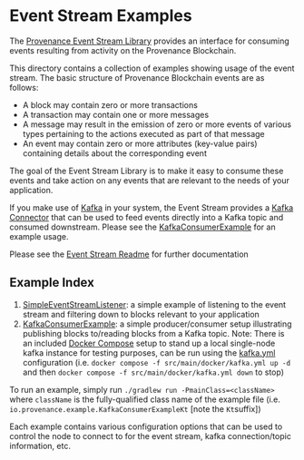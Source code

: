 # Event Stream Examples

The [Provenance Event Stream Library](https://github.com/provenance-io/event-stream) provides an interface for consuming
events resulting from activity on the Provenance Blockchain.

This directory contains a collection of examples showing usage of the event stream. The basic structure of Provenance
Blockchain events are as follows:
* A block may contain zero or more transactions
* A transaction may contain one or more messages
* A message may result in the emission of zero or more events of various types pertaining to the actions executed as
  part of that message
* An event may contain zero or more attributes (key-value pairs) containing details about the corresponding event

The goal of the Event Stream Library is to make it easy to consume these events and take action on any events that are
relevant to the needs of your application.

If you make use of [Kafka](https://kafka.apache.org/) in your system, the Event Stream provides a
[Kafka Connector](https://github.com/provenance-io/event-stream/tree/main/es-kafka) that can be used to feed events
directly into a Kafka topic and consumed downstream. Please see the [KafkaConsumerExample](src/main/kotlin/io/provenance/example/KafkaConsumerExample.kt)
for an example usage.

Please see the [Event Stream Readme](https://github.com/provenance-io/event-stream#readme) for further documentation

## Example Index
1. [SimpleEventStreamListener](src/main/kotlin/io/provenance/example/SimpleEventStreamListener.kt): a simple example of
   listening to the event stream and filtering down to blocks relevant to your application
2. [KafkaConsumerExample](src/main/kotlin/io/provenance/example/KafkaConsumerExample.kt): a simple producer/consumer setup
   illustrating publishing blocks to/reading blocks from a Kafka topic. Note: There is an included [Docker Compose](https://docs.docker.com/compose/)
   setup to stand up a local single-node kafka instance for testing purposes, can be run using the [kafka.yml](src/main/docker/kafka.yml)
   configuration (i.e. `docker compose -f src/main/docker/kafka.yml up -d` and then `docker compose -f src/main/docker/kafka.yml down` to stop)

To run an example, simply run `./gradlew run -PmainClass=<className>` where `className` is the fully-qualified class name of the example file (i.e. `io.provenance.example.KafkaConsumerExampleKt` [note the `Kt`suffix])

Each example contains various configuration options that can be used to control the node to connect to for the event stream,
kafka connection/topic information, etc.
